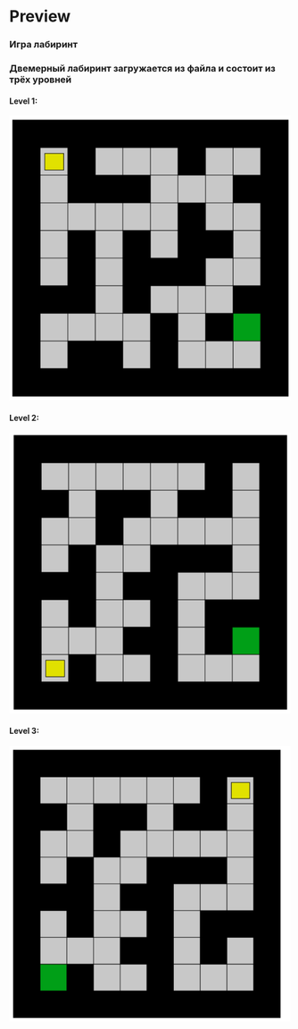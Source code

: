 # Preview

### Игра лабиринт
### Двемерный лабиринт загружается из файла и состоит из трёх уровней
#### Level 1:
![](image/1.png)

#### Level 2:
![](image/2.png)

#### Level 3:
![](image/3.png)
